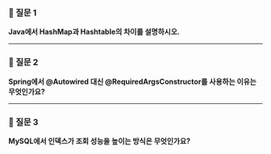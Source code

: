 ### **🔹 질문 1**

  

**Java에서 HashMap과 Hashtable의 차이를 설명하시오.**

---

### **🔹 질문 2**

  

**Spring에서 @Autowired 대신 @RequiredArgsConstructor를 사용하는 이유는 무엇인가요?**

---

### **🔹 질문 3**

  

**MySQL에서 인덱스가 조회 성능을 높이는 방식은 무엇인가요?**
